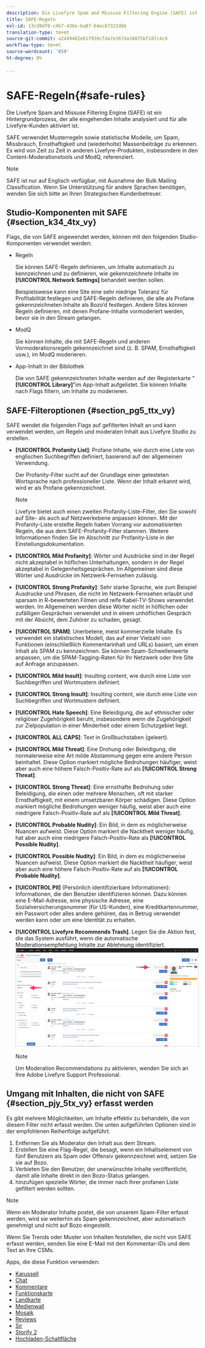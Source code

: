 ```yaml
---
description: Die Livefyre Spam and Missuse Filtering Engine (SAFE) ist ein Hintergrundprozess, der alle eingehenden Inhalte analysiert und für alle Livefyre-Kunden aktiviert ist.
title: SAFE-Regeln
exl-id: 13cd8df0-c4b7-436e-ba07-64ec67321d6b
translation-type: tm+mt
source-git-commit: a2449482e617939cfda7e367da34875bf187c4c9
workflow-type: tm+mt
source-wordcount: '859'
ht-degree: 0%

---
```


# SAFE-Regeln{#safe-rules}

Die Livefyre Spam and Missuse Filtering Engine (SAFE) ist ein Hintergrundprozess, der alle eingehenden Inhalte analysiert und für alle Livefyre-Kunden aktiviert ist.



SAFE verwendet Musterregeln sowie statistische Modelle, um Spam, Missbrauch, Ernsthaftigkeit und (wiederholte) Massenbeiträge zu erkennen. Es wird von Zeit zu Zeit in anderen Livefyre-Produkten, insbesondere in den Content-Moderationstools und ModQ, referenziert.

>[!NOTE]
>
>SAFE ist nur auf Englisch verfügbar, mit Ausnahme der Bulk Mailing Classification. Wenn Sie Unterstützung für andere Sprachen benötigen, wenden Sie sich bitte an Ihren Strategischen Kundenbetreuer.

## Studio-Komponenten mit SAFE {#section_k34_4tx_vy}

Flags, die von SAFE angewendet werden, können mit den folgenden Studio-Komponenten verwendet werden:

* Regeln

   Sie können SAFE-Regeln definieren, um Inhalte automatisch zu kennzeichnen und zu definieren, wie gekennzeichnete Inhalte im **[!UICONTROL Network Settings]** behandelt werden sollen.

   Beispielsweise kann eine Site eine sehr niedrige Toleranz für Profitabilität festlegen und SAFE-Regeln definieren, die alle als Profane gekennzeichneten Inhalte als Bozo’d festlegen. Andere Sites können Regeln definieren, mit denen Profane-Inhalte vormoderiert werden, bevor sie in den Stream gelangen.

* ModQ

   Sie können Inhalte, die mit SAFE-Regeln und anderen Vormoderationsregeln gekennzeichnet sind (z. B. SPAM, Ernsthaftigkeit usw.), im ModQ moderieren.

* App-Inhalt in der Bibliothek

   Die von SAFE gekennzeichneten Inhalte werden auf der Registerkarte &quot;**[!UICONTROL Library]**&quot;im App-Inhalt aufgelistet. Sie können Inhalte nach Flags filtern, um Inhalte zu moderieren.

## SAFE-Filteroptionen {#section_pg5_ttx_vy}

SAFE wendet die folgenden Flags auf gefilterten Inhalt an und kann verwendet werden, um Regeln und moderaten Inhalt aus Livefyre Studio zu erstellen.

* **[!UICONTROL Profanity List]**: Profane Inhalte, wie durch eine Liste von englischen Suchbegriffen definiert, basierend auf der allgemeinen Verwendung.

   Der Profanity-Filter sucht auf der Grundlage einer getesteten Wortsprache nach professioneller Liste. Wenn der Inhalt erkannt wird, wird er als Profane gekennzeichnet.

   >[!NOTE]
   >
   >Livefyre bietet auch einen zweiten Profanity-Liste-Filter, den Sie sowohl auf Site- als auch auf Netzwerkebene anpassen können. Mit der Profanity-Liste erstellte Regeln haben Vorrang vor automatisierten Regeln, die aus dem SAFE-Profanity-Filter stammen. Weitere Informationen finden Sie im Abschnitt zur Profanity-Liste in der Einstellungsdokumentation.

* **[!UICONTROL Mild Profanity]**: Wörter und Ausdrücke sind in der Regel nicht akzeptabel in höflichen Unterhaltungen, sondern in der Regel akzeptabel in Gelegenheitsgesprächen. Im Allgemeinen sind diese Wörter und Ausdrücke im Netzwerk-Fernsehen zulässig.
* **[!UICONTROL Strong Profanity]**: Sehr starke Sprache, wie zum Beispiel Ausdrucke und Phrasen, die nicht im Netzwerk-Fernsehen erlaubt und sparsam in R-bewerteten Filmen und reife Kabel-TV-Shows verwendet werden. Im Allgemeinen werden diese Wörter nicht in höflichen oder zufälligen Gesprächen verwendet und in einem unhöflichen Gespräch mit der Absicht, dem Zuhörer zu schaden, gesagt.
* **[!UICONTROL SPAM]**: Unerbetene, meist kommerzielle Inhalte. Es verwendet ein statistisches Modell, das auf einer Vielzahl von Funktionen (einschließlich Kommentarinhalt und URLs) basiert, um einen Inhalt als SPAM zu kennzeichnen. Sie können Spam-Schwellenwerte anpassen, um die SPAM-Tagging-Raten für Ihr Netzwerk oder Ihre Site auf Anfrage anzupassen.
* **[!UICONTROL Mild Insult]**: Insulting content, wie durch eine Liste von Suchbegriffen und Wortmustern definiert.
* **[!UICONTROL Strong Insult]**: Insulting content, wie durch eine Liste von Suchbegriffen und Wortmustern definiert.
* **[!UICONTROL Hate Speech]**: Eine Beleidigung, die auf ethnischer oder religiöser Zugehörigkeit beruht, insbesondere wenn die Zugehörigkeit zur Zielpopulation in einer Minderheit oder einem Schutzgebiet liegt.
* **[!UICONTROL ALL CAPS]**: Text in Großbuchstaben (geleert).
* **[!UICONTROL Mild Threat]**: Eine Drohung oder Beleidigung, die normalerweise eine Art milde Abstammung gegen eine andere Person beinhaltet. Diese Option markiert mögliche Bedrohungen häufiger, weist aber auch eine höhere Falsch-Positiv-Rate auf als **[!UICONTROL Strong Threat]**.

* **[!UICONTROL Strong Threat]**: Eine ernsthafte Bedrohung oder Beleidigung, die einen oder mehrere Menschen, oft mit starker Ernsthaftigkeit, mit einem umsetzbaren Körper schädigen. Diese Option markiert mögliche Bedrohungen weniger häufig, weist aber auch eine niedrigere Falsch-Positiv-Rate auf als **[!UICONTROL Mild Threat]**.

* **[!UICONTROL Probable Nudity]**: Ein Bild, in dem es möglicherweise Nuancen aufweist. Diese Option markiert die Nacktheit weniger häufig, hat aber auch eine niedrigere Falsch-Positiv-Rate als **[!UICONTROL Possible Nudity]**.

* **[!UICONTROL Possible Nudity]**: Ein Bild, in dem es möglicherweise Nuancen aufweist. Diese Option markiert die Nacktheit häufiger, weist aber auch eine höhere Falsch-Positiv-Rate auf als **[!UICONTROL Probable Nudity]**.

* **[!UICONTROL PII]** (Persönlich identifizierbare Informationen): Informationen, die den Benutzer identifizieren können. Dazu können eine E-Mail-Adresse, eine physische Adresse, eine Sozialversicherungsnummer (für US-Kunden), eine Kreditkartennummer, ein Passwort oder alles andere gehören, das in Betrug verwendet werden kann oder um eine Identität zu erhalten.
* **[!UICONTROL Livefyre Recommends Trash]**. Legen Sie die Aktion fest, die das System ausführt, wenn die automatische Moderationsempfehlung Inhalte zur Ablehnung identifiziert.  ![](assets/mod_reco1.png)

   >[!NOTE]
   >
   >Um Moderation Recommendations zu aktivieren, wenden Sie sich an Ihre Adobe Livefyre Support Professional.

## Umgang mit Inhalten, die nicht von SAFE {#section_pjy_5tx_vy} erfasst werden

Es gibt mehrere Möglichkeiten, um Inhalte effektiv zu behandeln, die von diesem Filter nicht erfasst werden. Die unten aufgeführten Optionen sind in der empfohlenen Reihenfolge aufgeführt.

1. Entfernen Sie als Moderator den Inhalt aus dem Stream.
1. Erstellen Sie eine Flag-Regel, die besagt, wenn ein Inhaltselement von fünf Benutzern als Spam oder Offensiv gekennzeichnet wird, setzen Sie sie auf Bozo.
1. Verbieten Sie den Benutzer, der unerwünschte Inhalte veröffentlicht, damit alle Inhalte direkt in den Bozo-Status gelangen.
1. hinzufügen spezielle Wörter, die immer nach Ihrer profanen Liste gefiltert werden sollten.

>[!NOTE]
>
>Wenn ein Moderator Inhalte postet, die von unserem Spam-Filter erfasst werden, wird sie weiterhin als Spam gekennzeichnet, aber automatisch genehmigt und nicht auf Bozo eingestellt.

Wenn Sie Trends oder Muster von Inhalten feststellen, die nicht von SAFE erfasst werden, senden Sie eine E-Mail mit den Kommentar-IDs und dem Text an Ihre CSMs.



Apps, die diese Funktion verwenden:

* [Karussell](/help/using/c-about-apps/c-carousel-app/c-carousel-app.md#c_carousel_app)
* [Chat](/help/using/c-about-apps/c-chat-app/c-chat-app.md#c_chat_app)
* [Kommentare](/help/using/c-about-apps/c-comments/c-comments.md)
* [Funktionskarte](/help/using/c-about-apps/c-feature-card-app/c-feature-card-app.md#c_feature_card_app)
* [Landkarte](/help/using/c-about-apps/c-map-app/c-map-app.md#c_map_app)
* [Medienwall](/help/using/c-about-apps/c-media-wall-app/c-media-wall-app.md#c_media_wall_app)
* [Mosaik](/help/using/c-about-apps/c-mosaic-app/c-mosaic-app.md#c_mosaic_app)
* [Reviews](/help/using/c-about-apps/c-reviews-app/c-reviews-app.md#c_reviews_app)
* [Sir](/help/using/c-about-apps/c-sidenotes-app/c-sidenotes-app.md#c_sidenotes_app)
* [Storify 2](/help/using/c-about-apps/c-storify2/c-storify2.md#c_storify2)
* [Hochladen-Schaltfläche](/help/using/c-about-apps/c-upload-button-app/c-upload-button-app.md#c_upload_button_app)

